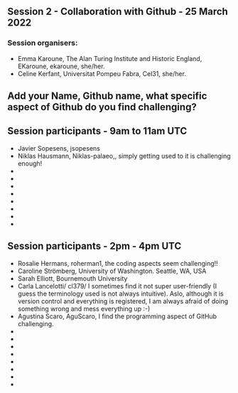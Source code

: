 ## Session 2 - Collaboration with Github - 25 March 2022

### Session organisers:
* Emma Karoune, The Alan Turing Institute and Historic England, EKaroune, ekaroune, she/her.
* Celine Kerfant, Universitat Pompeu Fabra, Cel31, she/her.

## Add your Name, Github name, what specific aspect of Github do you find challenging?
 

## Session participants - 9am to 11am UTC
* Javier Sopesens, jsopesens
* Niklas Hausmann, Niklas-palaeo,, simply getting used to it is challenging enough!
* 
*
*
*
*
*
*
*


## Session participants - 2pm - 4pm UTC

* Rosalie Hermans, roherman1, the coding aspects seem challenging!!
* Caroline Strömberg, University of Washington. Seattle, WA, USA
* Sarah Elliott, Bournemouth University
* Carla Lancelotti/ cl379/ I sometimes find it not super user-friendly (I guess the terminology used is not always intuitive). Aslo, although it is version control and everything is registered, I am always afraid of doing something wrong and mess everything up :-)
* Agustina Scaro, AguScaro, I find the programming aspect of GitHub challenging. 
*
*
*
*
*
*
*
*
